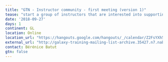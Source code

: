 ```yaml
---
title: "GTN - Instructor community - first meeting (version 1)"
tease: "start a group of instructors that are interested into supporting other instructors"
date: '2018-09-27'
days: 1
continent: GL
location: Online
location_url: "https://hangouts.google.com/hangouts/_/calendar/Z2FsYXh5dW5pZnJlaWJ1cmdAZ21haWwuY29t.6cd3d5k6fihmid85fd5tejv98u?authuser=1"
external_url: "http://galaxy-training-mailing-list-archive.35427.n7.nabble.com/GTN-Instructor-community-first-meeting-td133.html" 
contact: Bérénice Batut
gtn: false
---
```

